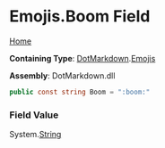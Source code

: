 # Emojis\.Boom Field

[Home](../../../README.md)

**Containing Type**: [DotMarkdown](../../README.md)\.[Emojis](../README.md)

**Assembly**: DotMarkdown\.dll

```csharp
public const string Boom = ":boom:"
```

### Field Value

System\.[String](https://docs.microsoft.com/en-us/dotnet/api/system.string)